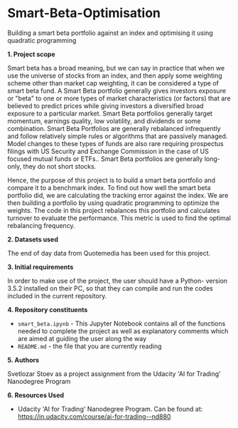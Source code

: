 # Smart-Beta-Optimisation
Building a smart beta portfolio against an index and optimising it using quadratic programming


**1. Project scope**

Smart beta has a broad meaning, but we can say in practice that when we use the universe of stocks from an index, and then apply some weighting scheme other than market cap weighting, it can be considered a type of smart beta fund.  A Smart Beta portfolio generally gives investors exposure or "beta" to one or more types of market characteristics (or factors) that are believed to predict prices while giving investors a diversified broad exposure to a particular market. Smart Beta portfolios generally target momentum, earnings quality, low volatility, and dividends or some combination. Smart Beta Portfolios are generally rebalanced infrequently and follow relatively simple rules or algorithms that are passively managed.  Model changes to these types of funds are also rare requiring prospectus filings with US Security and Exchange Commission in the case of US focused mutual funds or ETFs.. Smart Beta portfolios are generally long-only, they do not short stocks.

Hence, the purpose of this project is to build a smart beta portfolio and compare it to a benchmark index. To find out how well the smart beta portfolio did, we are calculating the tracking error against the index. We are then building a portfolio by using quadratic programming to optimize the weights. The code in this project rebalances this portfolio and calculates turnover to evaluate the performance. This metric is used to find the optimal rebalancing frequency. 


**2. Datasets used**

The end of day data from Quotemedia has been used for this project.

**3. Initial requirements**

In order to make use of the project, the user should have a Python- version 3.5.2 installed on their PC, so that they can compile and run the codes included in the current repository.

**4. Repository constituents**

- `smart_beta.ipynb` - This Jupyter Notebook contains all of the functions needed to complete the project as well as explanatory comments which are aimed at guiding the user along the way
- `README.md` - the file that you are currently reading

**5. Authors**

Svetlozar Stoev as a project assignment from the Udacity 'AI for Trading' Nanodegree Program

**6. Resources Used**
- Udacity 'AI for Trading' Nanodegree Program. Can be found at: https://in.udacity.com/course/ai-for-trading--nd880

